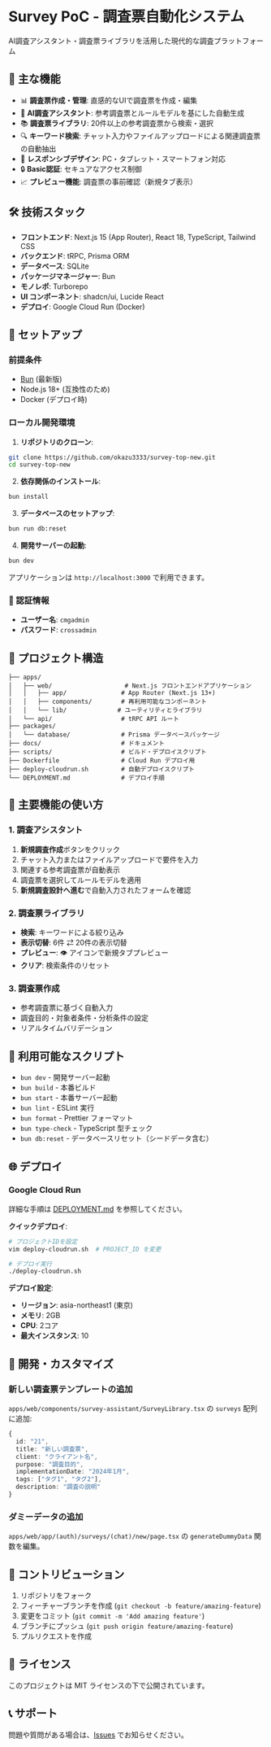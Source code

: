 # Survey PoC - 調査票自動化システム

AI調査アシスタント・調査票ライブラリを活用した現代的な調査プラットフォーム

## 🌟 主な機能

- 📊 **調査票作成・管理**: 直感的なUIで調査票を作成・編集
- 🤖 **AI調査アシスタント**: 参考調査票とルールモデルを基にした自動生成
- 📚 **調査票ライブラリ**: 20件以上の参考調査票から検索・選択
- 🔍 **キーワード検索**: チャット入力やファイルアップロードによる関連調査票の自動抽出
- 📱 **レスポンシブデザイン**: PC・タブレット・スマートフォン対応
- 🔒 **Basic認証**: セキュアなアクセス制御
- 📈 **プレビュー機能**: 調査票の事前確認（新規タブ表示）

## 🛠 技術スタック

- **フロントエンド**: Next.js 15 (App Router), React 18, TypeScript, Tailwind CSS
- **バックエンド**: tRPC, Prisma ORM
- **データベース**: SQLite
- **パッケージマネージャー**: Bun
- **モノレポ**: Turborepo
- **UI コンポーネント**: shadcn/ui, Lucide React
- **デプロイ**: Google Cloud Run (Docker)

## 🚀 セットアップ

### 前提条件

- [Bun](https://bun.sh/) (最新版)
- Node.js 18+ (互換性のため)
- Docker (デプロイ時)

### ローカル開発環境

1. **リポジトリのクローン**:
```bash
git clone https://github.com/okazu3333/survey-top-new.git
cd survey-top-new
```

2. **依存関係のインストール**:
```bash
bun install
```

3. **データベースのセットアップ**:
```bash
bun run db:reset
```

4. **開発サーバーの起動**:
```bash
bun dev
```

アプリケーションは `http://localhost:3000` で利用できます。

### 🔐 認証情報

- **ユーザー名**: `cmgadmin`
- **パスワード**: `crossadmin`

## 📁 プロジェクト構造

```
├── apps/
│   ├── web/                    # Next.js フロントエンドアプリケーション
│   │   ├── app/               # App Router (Next.js 13+)
│   │   ├── components/        # 再利用可能なコンポーネント
│   │   └── lib/              # ユーティリティとライブラリ
│   └── api/                   # tRPC API ルート
├── packages/
│   └── database/              # Prisma データベースパッケージ
├── docs/                      # ドキュメント
├── scripts/                   # ビルド・デプロイスクリプト
├── Dockerfile                 # Cloud Run デプロイ用
├── deploy-cloudrun.sh         # 自動デプロイスクリプト
└── DEPLOYMENT.md              # デプロイ手順
```

## 🎯 主要機能の使い方

### 1. 調査アシスタント
1. **新規調査作成**ボタンをクリック
2. チャット入力またはファイルアップロードで要件を入力
3. 関連する参考調査票が自動表示
4. 調査票を選択してルールモデルを適用
5. **新規調査設計へ進む**で自動入力されたフォームを確認

### 2. 調査票ライブラリ
- **検索**: キーワードによる絞り込み
- **表示切替**: 6件 ⇄ 20件の表示切替
- **プレビュー**: 👁️ アイコンで新規タブプレビュー
- **クリア**: 検索条件のリセット

### 3. 調査票作成
- 参考調査票に基づく自動入力
- 調査目的・対象者条件・分析条件の設定
- リアルタイムバリデーション

## 📜 利用可能なスクリプト

- `bun dev` - 開発サーバー起動
- `bun build` - 本番ビルド
- `bun start` - 本番サーバー起動
- `bun lint` - ESLint 実行
- `bun format` - Prettier フォーマット
- `bun type-check` - TypeScript 型チェック
- `bun db:reset` - データベースリセット（シードデータ含む）

## 🌐 デプロイ

### Google Cloud Run

詳細な手順は [DEPLOYMENT.md](./DEPLOYMENT.md) を参照してください。

**クイックデプロイ**:
```bash
# プロジェクトIDを設定
vim deploy-cloudrun.sh  # PROJECT_ID を変更

# デプロイ実行
./deploy-cloudrun.sh
```

**デプロイ設定**:
- **リージョン**: asia-northeast1 (東京)
- **メモリ**: 2GB
- **CPU**: 2コア
- **最大インスタンス**: 10

## 🔧 開発・カスタマイズ

### 新しい調査票テンプレートの追加

`apps/web/components/survey-assistant/SurveyLibrary.tsx` の `surveys` 配列に追加:

```typescript
{
  id: "21",
  title: "新しい調査票",
  client: "クライアント名",
  purpose: "調査目的",
  implementationDate: "2024年1月",
  tags: ["タグ1", "タグ2"],
  description: "調査の説明"
}
```

### ダミーデータの追加

`apps/web/app/(auth)/surveys/(chat)/new/page.tsx` の `generateDummyData` 関数を編集。

## 🤝 コントリビューション

1. リポジトリをフォーク
2. フィーチャーブランチを作成 (`git checkout -b feature/amazing-feature`)
3. 変更をコミット (`git commit -m 'Add amazing feature'`)
4. ブランチにプッシュ (`git push origin feature/amazing-feature`)
5. プルリクエストを作成

## 📄 ライセンス

このプロジェクトは MIT ライセンスの下で公開されています。

## 📞 サポート

問題や質問がある場合は、[Issues](https://github.com/okazu3333/survey-top-new/issues) でお知らせください。
